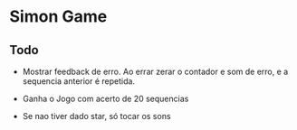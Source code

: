 # Simon Game

## Todo

* Mostrar feedback de erro. Ao errar zerar o contador e som de erro, e a sequencia anterior é repetida.

* Ganha o Jogo com acerto de 20 sequencias

* Se nao tiver dado star, só tocar os sons